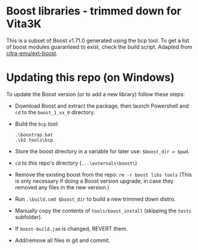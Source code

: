 Boost libraries - trimmed down for Vita3K
========================================

This is a subset of Boost v1.71.0 generated using the bcp tool. To get a list of boost modules guaranteed to exist, check the build script.
Adapted from [citra-emu/ext-boost](https://github.com/citra-emu/ext-boost).

Updating this repo (on Windows)
===============================

To update the Boost version (or to add a new library) follow these steps:

  - Download Boost and extract the package, then launch Powershell and `cd` to the `boost_1_xx_0` directory.
  - Build the `bcp` tool:
    ```
    .\boostrap.bat
    .\b2 tools\bcp
    ```

  - Store the boost directory in a variable for later use: `$boost_dir = $pwd`.
  - `cd` to this repo's directory (`...\externals\boost\`)
  - Remove the existing boost from the repo: `rm -r boost libs tools` (This is only necessary if doing a Boost version upgrade, in case they removed any files in the new version.)
  - Run `.\build.cmd $boost_dir` to build a new trimmed down distro.
  - Manually copy the contents of `tools/boost_install` (skipping the `tests` subfolder).
  - If `boost-build.jam` is changed, REVERT them.
  - Add/remove all files in git and commit.
